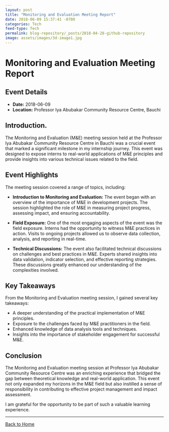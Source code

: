```yaml
---
layout: post
title: "Monitoring and Evaluation Meeting Report"
date: 2018-06-09 15:37:41 -0700
categories: Tech
feed-type: Tech
permalink: blog-repository/_posts/2018-04-28-github-repository
image: assets/images/3d-image1.jpg
---
```


# Monitoring and Evaluation Meeting Report

## Event Details

- **Date:** 2018-06-09
- **Location:** Professor Iya Abubakar Community Resource Centre, Bauchi

## Introduction.

The Monitoring and Evaluation (M&E) meeting session held at the Professor Iya Abubakar Community Resource Centre in Bauchi was a crucial event that marked a significant milestone in my internship journey. This event was designed to expose interns to real-world applications of M&E principles and provide insights into various technical issues related to the field.

## Event Highlights

The meeting session covered a range of topics, including:

- **Introduction to Monitoring and Evaluation:** The event began with an overview of the importance of M&E in development projects. The session highlighted the role of M&E in measuring project progress, assessing impact, and ensuring accountability.

- **Field Exposure:** One of the most engaging aspects of the event was the field exposure. Interns had the opportunity to witness M&E practices in action. Visits to ongoing projects allowed us to observe data collection, analysis, and reporting in real-time.

- **Technical Discussions:** The event also facilitated technical discussions on challenges and best practices in M&E. Experts shared insights into data validation, indicator selection, and effective reporting strategies. These discussions greatly enhanced our understanding of the complexities involved.

## Key Takeaways

From the Monitoring and Evaluation meeting session, I gained several key takeaways:

- A deeper understanding of the practical implementation of M&E principles.
- Exposure to the challenges faced by M&E practitioners in the field.
- Enhanced knowledge of data analysis tools and techniques.
- Insights into the importance of stakeholder engagement for successful M&E.

## Conclusion

The Monitoring and Evaluation meeting session at Professor Iya Abubakar Community Resource Centre was an enriching experience that bridged the gap between theoretical knowledge and real-world application. This event not only expanded my horizons in the M&E field but also instilled a sense of responsibility in contributing to effective project management and impact assessment.

I am grateful for the opportunity to be part of such a valuable learning experience.

---

[Back to Home](/)
